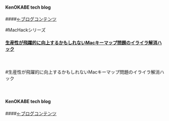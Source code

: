 #### KenOKABE tech blog
####[←ブログコンテンツ](http://kenokabe.github.io/contents/entries/entry0/entry.html)

#MacHackシリーズ
#### [生産性が飛躍的に向上するかもしれないMacキーマップ問題のイライラ解消ハック](http://qiita.com/kenokabe/items/41189c45001321c9e283)
　

#生産性が飛躍的に向上するかもしれないMacキーマップ問題のイライラ解消ハック

　

#### KenOKABE tech blog
####[←ブログコンテンツ](http://kenokabe.github.io/contents/entries/entry0/entry.html)

